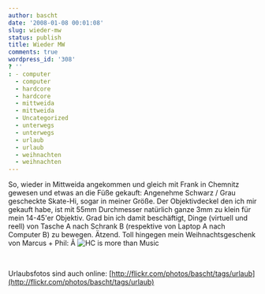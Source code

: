 ```yaml
---
author: bascht
date: '2008-01-08 00:01:08'
slug: wieder-mw
status: publish
title: Wieder MW
comments: true
wordpress_id: '308'
? ''
: - computer
  - computer
  - hardcore
  - hardcore
  - mittweida
  - mittweida
  - Uncategorized
  - unterwegs
  - unterwegs
  - urlaub
  - urlaub
  - weihnachten
  - weihnachten
---
```


So, wieder in Mittweida angekommen und gleich mit Frank in Chemnitz
gewesen und etwas an die Füße gekauft: Angenehme Schwarz / Grau
gescheckte Skate-Hi, sogar in meiner Größe. Der Objektivdeckel den
ich mir gekauft habe, ist mit 55mm Durchmesser natürlich ganze 3mm
zu klein für mein 14-45'er Objektiv. Grad bin ich damit
beschäftigt, Dinge (virtuell und reell) von Tasche A nach Schrank B
(respektive von Laptop A nach Computer B) zu bewegen. Ätzend. Toll
hingegen mein Weihnachtsgeschenk von Marcus + Phil:
Â
![HC is more than Music](http://www.bascht.com/uploads/2008/01/hcimtm.jpg)

 

Urlaubsfotos sind auch online:
[http://flickr.com/photos/bascht/tags/urlaub](http://flickr.com/photos/bascht/tags/urlaub)



